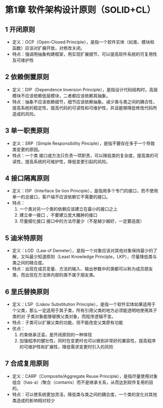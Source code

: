 # 第1章 软件架构设计原则（SOLID+CL）

## 1 开闭原则

- 定义：OCP（Open-Closed Principle），是指一个软件实体（如类、模块和函数）应该对扩展开放，对修改关闭。
- 特点：强调用抽象构建框架，用实现扩展细节，可以提高软件系统的可复用性及可维护性

## 2 依赖倒置原则

- 定义：DIP（Dependence Inversion Principle），是指设计代码结构时，高层模块不应该依赖低层模块，二者都应该依赖其抽象。
- 特点：抽象不应该依赖细节，细节应该依赖抽象。减少类与类之间的耦合性，提高系统的稳定性，提高代码的可读性和可维护性，并且能够降低修改代码所造成的风险。

## 3 单一职责原则

- 定义：SRP（Simple Responsibility Pinciple），是指不要存在多于一个导致类变更的原因。
- 特点：一个类 接口或方法只负责一项职责，可以降低类的复杂度，提高类的可读性，提高系统的可维护性，降低变更引起的风险。

## 4 接口隔离原则

- 定义：ISP（Interface Se tion Principle），是指用多个专门的接口，而不使用单一的总接口，客户端不应该依赖它不需要的接口。
- 特点：
    1. 一个类对另一个类的依赖应该建立在最小的接口之上
    2. 建立单一接口 ，不要建立庞大雕肿的接口
    3. 尽量细化接口 接口中的方法尽量少（不是越少越好，一定要适度）

## 5 迪米特原则

- 定义：LOD（Law of Demeter），是指一个对象应该对其他对象保持最少的了解，又叫最少知道原则（Least Knowledge Principle，LKP），尽量降低类与类之间的精合度。
- 特点：出现在成员变量、方法的输入、输出参数中的类都可以称为成员朋友类，而出现在方法体内部的类不属于朋友类。

## 6 里氏替换原则

- 定义：LSP（Liskov Substitution Principle），是指一个软件实体如果适用于个父类，那么一定适用于其子类，所有引用父类的地方必须能透明地使用其子类的对 子类对象能够替换父类对象，而程序逻辑不变。
- 特点：子类可以扩展父类的功能，但不能改变父类原有功能
- 优点：
    1. 约束继承泛滥，是开闭原则的一种体现
    2. 加强程序的健壮性，同时在变更时也可以做到非常好的兼容性，提高程序的可维护性和扩展性，降低需求变更时引入的风险

##  7 合成复用原则

- 定义：CARP（Composite/Aggregate Reuse Principle），是指尽量使用对象组合（has-a）/聚合（contanis）而不是继承关系，从而达到软件复用的目的。
- 特点：可以使系统更加灵活，降低类与类之间的耦合度，一个类的变化对其他类造成的影响相对较少